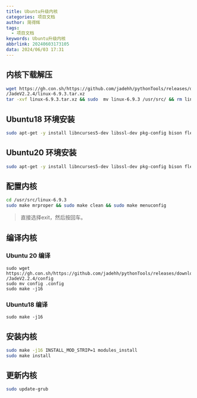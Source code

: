 ```yaml
---
title: Ubuntu升级内核
categories: 项目文档
author: 简得辉
tags:
  - 项目文档
keywords: Ubuntu升级内核
abbrlink: 20240603173105
data: 2024/06/03 17:31
---
```



## 内核下载解压
```bash
wget https://gh.con.sh/https://github.com/jadehh/pythonTools/releases/download\
/JadeV2.2.4/linux-6.9.3.tar.xz
tar -xvf linux-6.9.3.tar.xz && sudo  mv linux-6.9.3 /usr/src/ && rm linux-6.9.3.tar.xz

```


##  Ubuntu18 环境安装
```bash
sudo apt-get -y install libncurses5-dev libssl-dev pkg-config bison flex libelf-dev
```

## Ubuntu20 环境安装

```bash
sudo apt-get -y install libncurses5-dev libssl-dev pkg-config bison flex libelf-dev zstd dwarves
```

## 配置内核

```bash
cd /usr/src/linux-6.9.3
sudo make mrproper && sudo make clean && sudo make menuconfig
```

> 直接选择exit，然后按回车。

## 编译内核

### Ubuntu 20 编译

```
sudo wget https://gh.con.sh/https://github.com/jadehh/pythonTools/releases/download\
/JadeV2.2.4/config 
sudo mv config .config
sudo make -j16
```

### Ubuntu18 编译

```
sudo make -j16
```

## 安装内核

```bash
sudo make -j16 INSTALL_MOD_STRIP=1 modules_install
sudo make install 
```


## 更新内核

```bash
sudo update-grub
```
